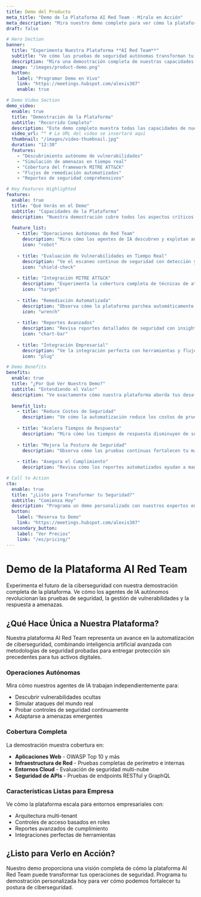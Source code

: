 ```yaml
---
title: Demo del Producto
meta_title: "Demo de la Plataforma AI Red Team - Míralo en Acción"
meta_description: "Mira nuestro demo completo para ver cómo la plataforma autónoma AI Red Team identifica vulnerabilidades, realiza pruebas de seguridad y automatiza procesos de remediación."
draft: false

# Hero Section
banner:
  title: "Experimenta Nuestra Plataforma **AI Red Team**"
  subtitle: "Ve cómo las pruebas de seguridad autónomas transforman tu postura de ciberseguridad"
  description: "Mira una demostración completa de nuestras capacidades de red team impulsadas por IA, desde el descubrimiento de vulnerabilidades hasta la remediación automatizada."
  image: "/images/product-demo.png"
  button:
    label: "Programar Demo en Vivo"
    link: "https://meetings.hubspot.com/alexis307"
    enable: true

# Demo Video Section
demo_video:
  enable: true
  title: "Demostración de la Plataforma"
  subtitle: "Recorrido Completo"
  description: "Este demo completo muestra todas las capacidades de nuestra plataforma AI Red Team, incluyendo escaneo de vulnerabilidades en tiempo real, integración del framework MITRE ATT&CK y respuestas de seguridad automatizadas."
  video_url: "" # La URL del video se insertará aquí
  thumbnail: "/images/video-thumbnail.jpg"
  duration: "12:30"
  features:
    - "Descubrimiento autónomo de vulnerabilidades"
    - "Simulación de amenazas en tiempo real"
    - "Cobertura del framework MITRE ATT&CK"
    - "Flujos de remediación automatizados"
    - "Reportes de seguridad comprehensivos"

# Key Features Highlighted
features:
  enable: true
  title: "Qué Verás en el Demo"
  subtitle: "Capacidades de la Plataforma"
  description: "Nuestra demostración cubre todos los aspectos críticos de las pruebas y automatización de ciberseguridad moderna."
  
  feature_list:
    - title: "Operaciones Autónomas de Red Team"
      description: "Mira cómo los agentes de IA descubren y explotan automáticamente vulnerabilidades en tu infraestructura."
      icon: "robot"
      
    - title: "Evaluación de Vulnerabilidades en Tiempo Real"
      description: "Ve el escaneo continuo de seguridad con detección y clasificación instantánea de amenazas."
      icon: "shield-check"
      
    - title: "Integración MITRE ATT&CK"
      description: "Experimenta la cobertura completa de técnicas de ataque y estrategias defensivas."
      icon: "target"
      
    - title: "Remediación Automatizada"
      description: "Observa cómo la plataforma parchea automáticamente vulnerabilidades y fortalece las defensas."
      icon: "wrench"
      
    - title: "Reportes Avanzados"
      description: "Revisa reportes detallados de seguridad con insights accionables y métricas de cumplimiento."
      icon: "chart-bar"
      
    - title: "Integración Empresarial"
      description: "Ve la integración perfecta con herramientas y flujos de trabajo de seguridad existentes."
      icon: "plug"

# Demo Benefits
benefits:
  enable: true
  title: "¿Por Qué Ver Nuestro Demo?"
  subtitle: "Entendiendo el Valor"
  description: "Ve exactamente cómo nuestra plataforma aborda tus desafíos de seguridad y acelera tus operaciones de ciberseguridad."
  
  benefit_list:
    - title: "Reduce Costos de Seguridad"
      description: "Ve cómo la automatización reduce los costos de pruebas manuales hasta un 80% mientras mejora la cobertura."
      
    - title: "Acelera Tiempos de Respuesta"
      description: "Mira cómo los tiempos de respuesta disminuyen de semanas a horas con remediación automatizada."
      
    - title: "Mejora la Postura de Seguridad"
      description: "Observa cómo las pruebas continuas fortalecen tu marco de seguridad general."
      
    - title: "Asegura el Cumplimiento"
      description: "Revisa cómo los reportes automatizados ayudan a mantener el cumplimiento regulatorio sin esfuerzo."

# Call to Action
cta:
  enable: true
  title: "¿Listo para Transformar tu Seguridad?"
  subtitle: "Comienza Hoy"
  description: "Programa un demo personalizado con nuestros expertos en seguridad para ver cómo la plataforma AI Red Team puede proteger tu organización."
  button:
    label: "Reserva tu Demo"
    link: "https://meetings.hubspot.com/alexis307"
  secondary_button:
    label: "Ver Precios"
    link: "/es/pricing/"
---
```


# Demo de la Plataforma AI Red Team

Experimenta el futuro de la ciberseguridad con nuestra demostración completa de la plataforma. Ve cómo los agentes de IA autónomos revolucionan las pruebas de seguridad, la gestión de vulnerabilidades y la respuesta a amenazas.

## ¿Qué Hace Única a Nuestra Plataforma?

Nuestra plataforma AI Red Team representa un avance en la automatización de ciberseguridad, combinando inteligencia artificial avanzada con metodologías de seguridad probadas para entregar protección sin precedentes para tus activos digitales.

### Operaciones Autónomas
Mira cómo nuestros agentes de IA trabajan independientemente para:
- Descubrir vulnerabilidades ocultas
- Simular ataques del mundo real
- Probar controles de seguridad continuamente
- Adaptarse a amenazas emergentes

### Cobertura Completa
La demostración muestra cobertura en:
- **Aplicaciones Web** - OWASP Top 10 y más
- **Infraestructura de Red** - Pruebas completas de perímetro e internas
- **Entornos Cloud** - Evaluación de seguridad multi-nube
- **Seguridad de APIs** - Pruebas de endpoints RESTful y GraphQL

### Características Listas para Empresa
Ve cómo la plataforma escala para entornos empresariales con:
- Arquitectura multi-tenant
- Controles de acceso basados en roles
- Reportes avanzados de cumplimiento
- Integraciones perfectas de herramientas

## ¿Listo para Verlo en Acción?

Nuestro demo proporciona una visión completa de cómo la plataforma AI Red Team puede transformar tus operaciones de seguridad. Programa tu demostración personalizada hoy para ver cómo podemos fortalecer tu postura de ciberseguridad.
